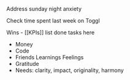 Address sunday night anxiety

Check time spent last week on Toggl

Wins - [[KPIs]] list done tasks here
- Money    
- Code    
- Friends
Learnings
Feelings
- Gratitude   
- Needs: clarity, impact, originality, harmony